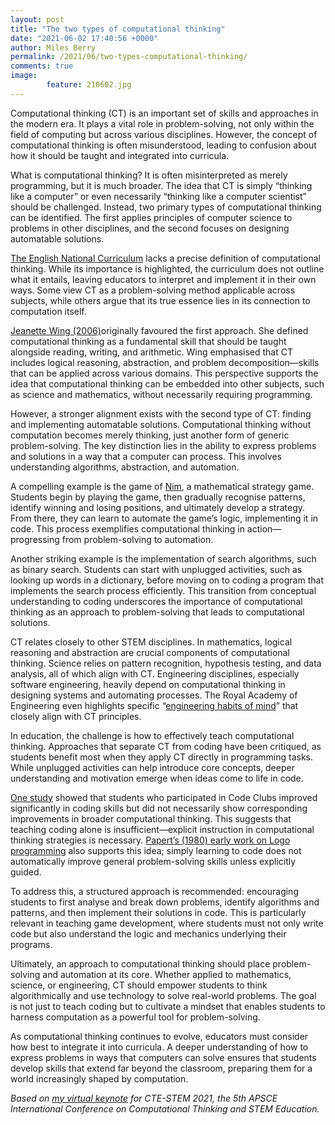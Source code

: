 ```yaml
---
layout: post
title: "The two types of computational thinking"
date: "2021-06-02 17:40:56 +0000"
author: Miles Berry
permalink: /2021/06/two-types-computational-thinking/
comments: true
image:
        feature: 210602.jpg
---
```


Computational thinking (CT) is an important set of skills and approaches in the modern era. It plays a vital role in problem-solving, not only within the field of computing but across various disciplines. However, the concept of computational thinking is often misunderstood, leading to confusion about how it should be taught and integrated into curricula.

What is computational thinking? It is often misinterpreted as merely programming, but it is much broader. The idea that CT is simply “thinking like a computer” or even necessarily “thinking like a computer scientist” should be challenged. Instead, two primary types of computational thinking can be identified. The first applies principles of computer science to problems in other disciplines, and the second focuses on designing automatable solutions.

[The English National Curriculum](https://www.gov.uk/government/publications/national-curriculum-in-england-computing-programmes-of-study/national-curriculum-in-england-computing-programmes-of-study) lacks a precise definition of computational thinking. While its importance is highlighted, the curriculum does not outline what it entails, leaving educators to interpret and implement it in their own ways. Some view CT as a problem-solving method applicable across subjects, while others argue that its true essence lies in its connection to computation itself.

[Jeanette Wing (2006)](https://doi.org/10.1145/1118178.1118215)originally favoured the first approach. She defined computational thinking as a fundamental skill that should be taught alongside reading, writing, and arithmetic. Wing emphasised that CT includes logical reasoning, abstraction, and problem decomposition—skills that can be applied across various domains. This perspective supports the idea that computational thinking can be embedded into other subjects, such as science and mathematics, without necessarily requiring programming.

However, a stronger alignment exists with the second type of CT: finding and implementing automatable solutions. Computational thinking without computation becomes merely thinking, just another form of generic problem-solving. The key distinction lies in the ability to express problems and solutions in a way that a computer can process. This involves understanding algorithms, abstraction, and automation.

A compelling example is the game of [Nim](https://en.wikipedia.org/wiki/Nim), a mathematical strategy game. Students begin by playing the game, then gradually recognise patterns, identify winning and losing positions, and ultimately develop a strategy. From there, they can learn to automate the game’s logic, implementing it in code. This process exemplifies computational thinking in action—progressing from problem-solving to automation.

Another striking example is the implementation of search algorithms, such as binary search. Students can start with unplugged activities, such as looking up words in a dictionary, before moving on to coding a program that implements the search process efficiently. This transition from conceptual understanding to coding underscores the importance of computational thinking as an approach to problem-solving that leads to computational solutions.

CT relates closely to other STEM disciplines. In mathematics, logical reasoning and abstraction are crucial components of computational thinking. Science relies on pattern recognition, hypothesis testing, and data analysis, all of which align with CT. Engineering disciplines, especially software engineering, heavily depend on computational thinking in designing systems and automating processes. The Royal Academy of Engineering even highlights specific “[engineering habits of mind](https://raeng.org.uk/media/brjjknt3/thinking-like-an-engineer-full-report.pdf)” that closely align with CT principles.

In education, the challenge is how to effectively teach computational thinking. Approaches that separate CT from coding have been critiqued, as students benefit most when they apply CT directly in programming tasks. While unplugged activities can help introduce core concepts, deeper understanding and motivation emerge when ideas come to life in code.

[One study](https://www.nfer.ac.uk/media/jtyds5xm/randomised_controlled_trial_and_process_evaluation_of_code_clubs.pdf) showed that students who participated in Code Clubs improved significantly in coding skills but did not necessarily show corresponding improvements in broader computational thinking. This suggests that teaching coding alone is insufficient—explicit instruction in computational thinking strategies is necessary. [Papert’s (1980) early work on Logo programming](https://worrydream.com/refs/Papert_1980_-_Mindstorms,_1st_ed.pdf) also supports this idea; simply learning to code does not automatically improve general problem-solving skills unless explicitly guided.

To address this, a structured approach is recommended: encouraging students to first analyse and break down problems, identify algorithms and patterns, and then implement their solutions in code. This is particularly relevant in teaching game development, where students must not only write code but also understand the logic and mechanics underlying their programs.

Ultimately, an approach to computational thinking should place problem-solving and automation at its core. Whether applied to mathematics, science, or engineering, CT should empower students to think algorithmically and use technology to solve real-world problems. The goal is not just to teach coding but to cultivate a mindset that enables students to harness computation as a powerful tool for problem-solving.

As computational thinking continues to evolve, educators must consider how best to integrate it into curricula. A deeper understanding of how to express problems in ways that computers can solve ensures that students develop skills that extend far beyond the classroom, preparing them for a world increasingly shaped by computation.

*Based on [my virtual keynote](https://www.youtube.com/watch?v=lStWUJpDe_w) for CTE-STEM 2021, the 5th APSCE International Conference on Computational Thinking and STEM Education.*
